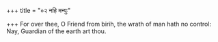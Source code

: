+++
title = "०२ नहि मन्युः"

+++
For over thee, O Friend from birih, the wrath of man hath no control:  
     Nay, Guardian of the earth art thou.